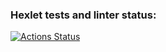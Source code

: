 ### Hexlet tests and linter status:
[![Actions Status](https://github.com/KseniaVislova/typescript-project-81/actions/workflows/hexlet-check.yml/badge.svg)](https://github.com/KseniaVislova/typescript-project-81/actions)